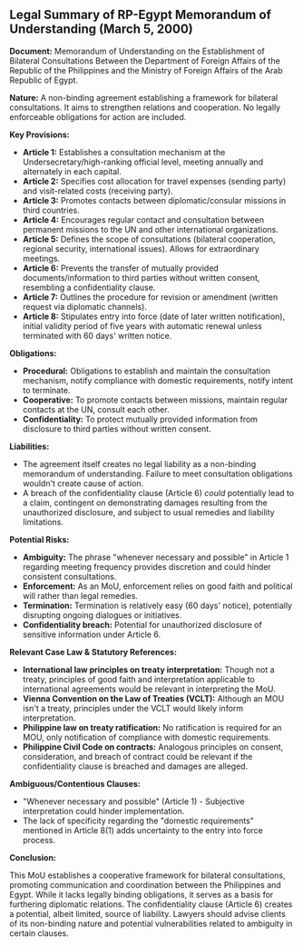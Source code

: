 ## Legal Summary of RP-Egypt Memorandum of Understanding (March 5, 2000)

**Document:** Memorandum of Understanding on the Establishment of Bilateral Consultations Between the Department of Foreign Affairs of the Republic of the Philippines and the Ministry of Foreign Affairs of the Arab Republic of Egypt.

**Nature:** A non-binding agreement establishing a framework for bilateral consultations. It aims to strengthen relations and cooperation. No legally enforceable obligations for action are included.

**Key Provisions:**

*   **Article 1:** Establishes a consultation mechanism at the Undersecretary/high-ranking official level, meeting annually and alternately in each capital.
*   **Article 2:** Specifies cost allocation for travel expenses (sending party) and visit-related costs (receiving party).
*   **Article 3:** Promotes contacts between diplomatic/consular missions in third countries.
*   **Article 4:** Encourages regular contact and consultation between permanent missions to the UN and other international organizations.
*   **Article 5:** Defines the scope of consultations (bilateral cooperation, regional security, international issues). Allows for extraordinary meetings.
*   **Article 6:** Prevents the transfer of mutually provided documents/information to third parties without written consent, resembling a confidentiality clause.
*   **Article 7:** Outlines the procedure for revision or amendment (written request via diplomatic channels).
*   **Article 8:** Stipulates entry into force (date of later written notification), initial validity period of five years with automatic renewal unless terminated with 60 days' written notice.

**Obligations:**

*   **Procedural:** Obligations to establish and maintain the consultation mechanism, notify compliance with domestic requirements, notify intent to terminate.
*   **Cooperative:** To promote contacts between missions, maintain regular contacts at the UN, consult each other.
*   **Confidentiality:** To protect mutually provided information from disclosure to third parties without written consent.

**Liabilities:**

*   The agreement itself creates no legal liability as a non-binding memorandum of understanding. Failure to meet consultation obligations wouldn't create cause of action.
*   A breach of the confidentiality clause (Article 6) *could* potentially lead to a claim, contingent on demonstrating damages resulting from the unauthorized disclosure, and subject to usual remedies and liability limitations.

**Potential Risks:**

*   **Ambiguity:** The phrase "whenever necessary and possible" in Article 1 regarding meeting frequency provides discretion and could hinder consistent consultations.
*   **Enforcement:** As an MoU, enforcement relies on good faith and political will rather than legal remedies.
*   **Termination:** Termination is relatively easy (60 days' notice), potentially disrupting ongoing dialogues or initiatives.
*   **Confidentiality breach:** Potential for unauthorized disclosure of sensitive information under Article 6.

**Relevant Case Law & Statutory References:**

*   **International law principles on treaty interpretation:** Though not a treaty, principles of good faith and interpretation applicable to international agreements would be relevant in interpreting the MoU.
*   **Vienna Convention on the Law of Treaties (VCLT):** Although an MOU isn't a treaty, principles under the VCLT would likely inform interpretation.
*   **Philippine law on treaty ratification:** No ratification is required for an MOU, only notification of compliance with domestic requirements.
*   **Philippine Civil Code on contracts:** Analogous principles on consent, consideration, and breach of contract could be relevant if the confidentiality clause is breached and damages are alleged.

**Ambiguous/Contentious Clauses:**

*   "Whenever necessary and possible" (Article 1) - Subjective interpretation could hinder implementation.
*   The lack of specificity regarding the "domestic requirements" mentioned in Article 8(1) adds uncertainty to the entry into force process.

**Conclusion:**

This MoU establishes a cooperative framework for bilateral consultations, promoting communication and coordination between the Philippines and Egypt. While it lacks legally binding obligations, it serves as a basis for furthering diplomatic relations. The confidentiality clause (Article 6) creates a potential, albeit limited, source of liability. Lawyers should advise clients of its non-binding nature and potential vulnerabilities related to ambiguity in certain clauses.
